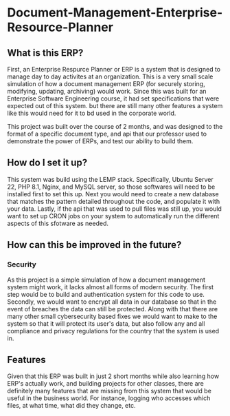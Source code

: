 # Document-Management-Enterprise-Resource-Planner

## What is this ERP?
First, an Enterprise Respurce Planner or ERP is a system that is designed to manage day to day activites at an organization. This is a very small scale simulation of how a document management ERP (for securely storing, modifying, updating, archiving) would work. Since this was built for an Enterprise Software Engineering course, it had set specifications that were expected out of this system. but there are still many other features a system like this would need for it to bd used in the corporate world.

This project was built over the course of 2 months, and was designed to the format of a specific document type, and api that our professor used to demonstrate the power of ERPs, and test our ability to build them.

## How do I set it up?
This system was build using the LEMP stack. Specifically, Ubuntu Server 22, PHP 8.1, Nginx, and MySQL server, so those softwares will need to be installed first to set this up.
Next you would need to create a new database that matches the pattern detailed throughout the code, and populate it with your data. 
Lastly, if the api that was used to pull files was still up, you would want to set up CRON jobs on your system to automatically run the different aspects of this sfotware as needed.

## How can this be improved in the future?
### Security
As this project is a simple simulation of how a document management system might work, it lacks almost all forms of modern security. The first step would be to build     and authentication system for this code to use. Secondly, we would want to encrypt all data in our database so that in the event of breaches the data can still be       protected. Along with that there are many other small cybersecurity based fixes we would want to make to the system so that it will protect its user's data, but also     follow any and all compliance and privacy regulations for the country that the system is used in.
## Features
Given that this ERP was built in just 2 short months while also learning how ERP's actually work, and building projects for other classes, there are definitely many     features that are missing from this system that would be useful in the business world. For instance, logging who accesses which files, at what time, what did they       change, etc.
